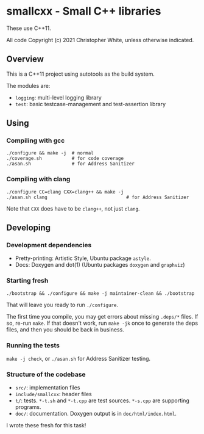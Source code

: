 # smallcxx - Small C++ libraries

These use C++11.

All code Copyright (c) 2021 Christopher White, unless otherwise indicated.

## Overview

This is a C++11 project using autotools as the build system.

The modules are:

- `logging`: multi-level logging library
- `test`: basic testcase-management and test-assertion library

## Using

### Compiling with gcc

    ./configure && make -j  # normal
    ./coverage.sh           # for code coverage
    ./asan.sh               # for Address Sanitizer

### Compiling with clang

    ./configure CC=clang CXX=clang++ && make -j
    ./asan.sh clang                             # for Address Sanitizer

Note that `CXX` does have to be `clang++`, not just `clang`.

## Developing

### Development dependencies

- Pretty-printing: Artistic Style, Ubuntu package `astyle`.
- Docs: Doxygen and dot(1) (Ubuntu packages `doxygen` and `graphviz`)

### Starting fresh

    ./bootstrap && ./configure && make -j maintainer-clean && ./bootstrap

That will leave you ready to run `./configure`.

The first time you compile, you may get errors about missing `.deps/*` files.
If so, re-run `make`.  If that doesn't work, run `make -jk` once to generate
the deps files, and then you should be back in business.

### Running the tests

`make -j check`, or `./asan.sh` for Address Sanitizer testing.

### Structure of the codebase

- `src/`: implementation files
- `include/smallcxx`: header files
- `t/`: tests.  `*-t.sh` and `*-t.cpp` are test sources.  `*-s.cpp` are
  supporting programs.
- `doc/`: documentation.  Doxygen output is in `doc/html/index.html`.

I wrote these fresh for this task!
